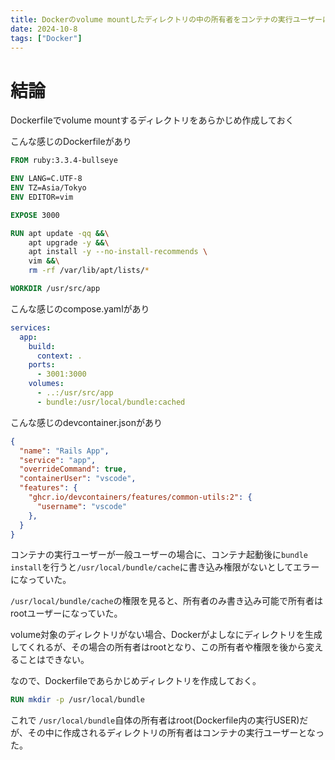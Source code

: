 ```yaml
---
title: Dockerのvolume mountしたディレクトリの中の所有者をコンテナの実行ユーザーに変更する
date: 2024-10-8
tags: ["Docker"]
---
```


# 結論

Dockerfileでvolume mountするディレクトリをあらかじめ作成しておく

こんな感じのDockerfileがあり
```Dockerfile
FROM ruby:3.3.4-bullseye

ENV LANG=C.UTF-8
ENV TZ=Asia/Tokyo
ENV EDITOR=vim

EXPOSE 3000

RUN apt update -qq &&\
    apt upgrade -y &&\
    apt install -y --no-install-recommends \
    vim &&\
    rm -rf /var/lib/apt/lists/*

WORKDIR /usr/src/app
```

こんな感じのcompose.yamlがあり
```compose.yaml
services:
  app:
    build:
      context: .
    ports:
      - 3001:3000
    volumes:
      - ..:/usr/src/app
      - bundle:/usr/local/bundle:cached
```

こんな感じのdevcontainer.jsonがあり
```devcontainer.json
{
  "name": "Rails App",
  "service": "app",
  "overrideCommand": true,
  "containerUser": "vscode",
  "features": {
    "ghcr.io/devcontainers/features/common-utils:2": {
      "username": "vscode"
    },
  }
}
```

コンテナの実行ユーザーが一般ユーザーの場合に、コンテナ起動後に`bundle install`を行うと`/usr/local/bundle/cache`に書き込み権限がないとしてエラーになっていた。

`/usr/local/bundle/cache`の権限を見ると、所有者のみ書き込み可能で所有者はrootユーザーになっていた。

volume対象のディレクトリがない場合、Dockerがよしなにディレクトリを生成してくれるが、その場合の所有者はrootとなり、この所有者や権限を後から変えることはできない。

なので、Dockerfileであらかじめディレクトリを作成しておく。

```Dockerfile
RUN mkdir -p /usr/local/bundle
```

これで `/usr/local/bundle`自体の所有者はroot(Dockerfile内の実行USER)だが、その中に作成されるディレクトリの所有者はコンテナの実行ユーザーとなった。
